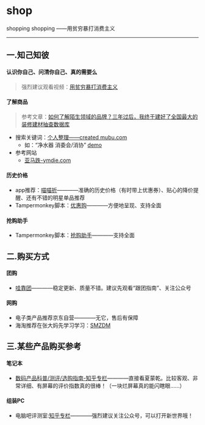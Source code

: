 # shop
shopping shopping ——用贫穷暴打消费主义

---

## 一.知己知彼
#### 认识你自己、问清你自己、真的需要么
> 强烈建议观看视频：[用贫穷暴打消费主义](https://www.bilibili.com/video/av83908288/)
#### 了解商品
> 参考文章：[如何了解陌生领域的品牌？](https://www.ymdie.com/archives/13120)[三年过后，我终于建好了全国最大的装修建材抽查数据库](https://www.ymdie.com/archives/456561)
- 搜索关键词：[个人整理——created mubu.com](https://mubu.com/doc/354m4HFHza-)
    - 如：“净水器 消委会/消协” [demo](https://www.google.com/search?q=%E5%87%80%E6%B0%B4%E5%99%A8+%E6%B6%88%E5%A7%94%E4%BC%9A) 
- 参考网站
    - [亚马跌-ymdie.com](https://www.ymdie.com/)

#### 历史价格
- app推荐：[喵喵折](https://www.miaomiaozhe.com/download)————准确的历史价格（有时带上优惠券）、贴心的降价提醒、还有不错的明星单品推荐
- Tampermonkey脚本：[优惠购](https://greasyfork.org/zh-CN/scripts/378081-%E4%BC%98%E6%83%A0%E8%B4%AD)————方便地呈现、支持全面

#### 抢购助手
- Tampermonkey脚本：[抢购助手](https://greasyfork.org/zh-CN/scripts/393577-%E6%B7%98%E5%AE%9D-%E5%A4%A9%E7%8C%AB-%E8%81%9A%E5%88%92%E7%AE%97-%E4%BA%AC%E4%B8%9C-%E8%8B%8F%E5%AE%81%E6%8A%A2%E8%B4%AD%E5%8A%A9%E6%89%8Bv2)————支持全面

## 二.购买方式
#### 团购
- [哇靠团](http://mywakao.com/)————稳定更新、质量不错。建议先观看“跟团指南”、关注公众号
#### 网购
- 电子类产品推荐京东自营————无它，售后有保障
- 海淘推荐在张大妈先学习学习：[SMZDM](https://haitao.smzdm.com/)

## 三.某些产品购买参考
#### 笔记本
- [数码产品科普/测评/选购指南-知乎专栏](https://zhuanlan.zhihu.com/c_1108694004635623424)————直接看夏蒙乾。比较客观、非常详细、有屏幕的评价指数真的很棒！（一块烂屏幕真的能闪瞎眼……）
#### 组装PC
- 电脑吧评测室:[知乎专栏](https://zhuanlan.zhihu.com/diannaobar)————强烈建议关注公众号，可以打开新世界哦！
